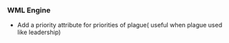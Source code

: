 ### WML Engine
   * Add a priority attribute for priorities of plague( useful when plague used like leadership)